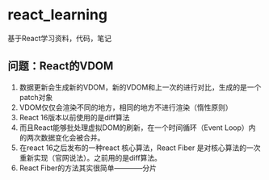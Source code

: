 # react_learning
基于React学习资料，代码，笔记

## 问题：React的VDOM
1. 数据更新会生成新的VDOM，新的VDOM和上一次的进行对比，生成的是一个patch对象
2. VDOM仅仅会渲染不同的地方，相同的地方不进行渲染（惰性原则）
3. React 16版本以前使用的是diff算法
4. 而且React能够批处理虚拟DOM的刷新，在一个时间循环（Event Loop）内的两次数据变化会被合并。
5. 在react 16之后发布的一种react 核心算法，React Fiber 是对核心算法的一次重新实现（官网说法）。之前用的是diff算法。
6. React Fiber的方法其实很简单————分片
